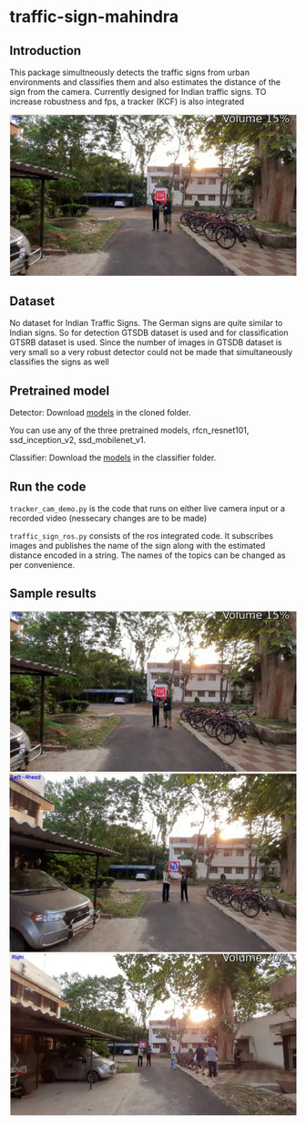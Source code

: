 # traffic-sign-mahindra

## Introduction
This package simultneously detects the traffic signs from urban environments and classifies them and also estimates the distance of the sign from the camera. Currently designed for Indian traffic signs. TO increase robustness and fps, a tracker (KCF) is also integrated

![stop](/results/stop.png)

## Dataset
No dataset for Indian Traffic Signs. The German signs are quite similar to Indian signs. So for detection GTSDB dataset is used and for classification GTSRB dataset is used. Since the number of images in GTSDB dataset is very small so a very robust detector could not be made that simultaneously classifies the signs as well

## Pretrained model

Detector:
Download [models](https://drive.google.com/open?id=1sFRgTOEs2SsJ6WsOA6VkHWk260S5EEat) in the cloned folder.

You can use any of the three pretrained models, rfcn_resnet101, ssd_inception_v2, ssd_mobilenet_v1.

Classifier:
Download the [models](https://drive.google.com/open?id=1JBkNJS86w05VJIlaD6Rf5XXg95FOieUF) in the classifier folder.

## Run the code

`tracker_cam_demo.py` is the code that runs on either live camera input or a recorded video (nessecary changes are to be made)

`traffic_sign_ros.py` consists of the ros integrated code. It subscribes images and publishes the name of the sign along with the estimated distance encoded in a string. The names of the topics can be changed as per convenience. 

## Sample results

![stop](/results/stop.png)
![left-ahead](/results/left-ahead.png)
![right](/results/right.png)
